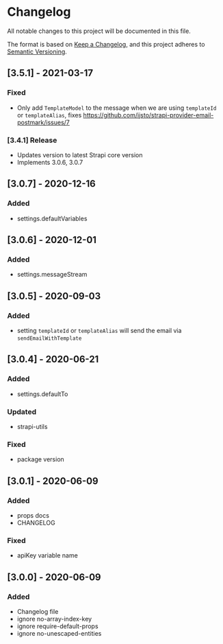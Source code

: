 # Changelog

All notable changes to this project will be documented in this file.

The format is based on [Keep a Changelog](https://keepachangelog.com/en/1.0.0/),
and this project adheres to [Semantic Versioning](https://semver.org/spec/v2.0.0.html).

## [3.5.1] - 2021-03-17

### Fixed

- Only add `TemplateModel` to the message when we are using `templateId` or `templateAlias`, fixes https://github.com/ijsto/strapi-provider-email-postmark/issues/7

### [3.4.1] Release

- Updates version to latest Strapi core version
- Implements 3.0.6, 3.0.7

## [3.0.7] - 2020-12-16

### Added

- settings.defaultVariables

## [3.0.6] - 2020-12-01

### Added

- settings.messageStream

## [3.0.5] - 2020-09-03

### Added

- setting `templateId` or `templateAlias` will send the email via `sendEmailWithTemplate`

## [3.0.4] - 2020-06-21

### Added

- settings.defaultTo

### Updated

- strapi-utils

### Fixed

- package version

## [3.0.1] - 2020-06-09

### Added

- props docs
- CHANGELOG

### Fixed

- apiKey variable name

## [3.0.0] - 2020-06-09

### Added

- Changelog file
- ignore no-array-index-key
- ignore require-default-props
- ignore no-unescaped-entities
